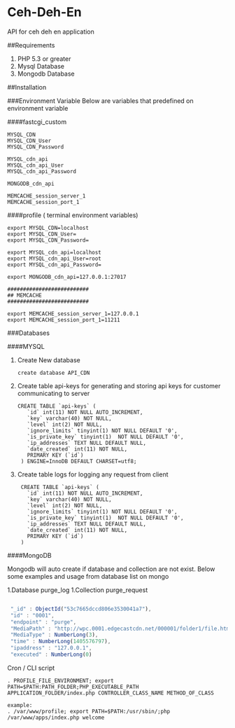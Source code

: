 # Ceh-Deh-En
API for ceh deh en application 


##Requirements
1. PHP 5.3 or greater
2. Mysql Database
3. Mongodb Database

##Installation

###Environment Variable
Below are variables that predefined on environment variable

####fastcgi_custom

```
MYSQL_CDN
MYSQL_CDN_User
MYSQL_CDN_Password

MYSQL_cdn_api
MYSQL_cdn_api_User
MYSQL_cdn_api_Password

MONGODB_cdn_api

MEMCACHE_session_server_1
MEMCACHE_session_port_1
```

####profile ( terminal environment variables)
```
export MYSQL_CDN=localhost
export MYSQL_CDN_User=
export MYSQL_CDN_Password=

export MYSQL_cdn_api=localhost
export MYSQL_cdn_api_User=root
export MYSQL_cdn_api_Password=

export MONGODB_cdn_api=127.0.0.1:27017

##########################
## MEMCACHE
##########################

export MEMCACHE_session_server_1=127.0.0.1
export MEMCACHE_session_port_1=11211
```

###Databases

####MYSQL

1. Create New database
   ```
   create database API_CDN
   ```
2. Create table api-keys for generating and storing api keys for customer communicating to server
   ```
   CREATE TABLE `api-keys` (
	  `id` int(11) NOT NULL AUTO_INCREMENT,
	  `key` varchar(40) NOT NULL,
	  `level` int(2) NOT NULL,
	  `ignore_limits` tinyint(1) NOT NULL DEFAULT '0',
	  `is_private_key` tinyint(1)  NOT NULL DEFAULT '0',
	  `ip_addresses` TEXT NULL DEFAULT NULL,
	  `date_created` int(11) NOT NULL,
	  PRIMARY KEY (`id`)
	) ENGINE=InnoDB DEFAULT CHARSET=utf8;
   ```

3. Create table logs for logging any request from client
   ```
	CREATE TABLE `api-keys` (
	  `id` int(11) NOT NULL AUTO_INCREMENT,
	  `key` varchar(40) NOT NULL,
	  `level` int(2) NOT NULL,
	  `ignore_limits` tinyint(1) NOT NULL DEFAULT '0',
	  `is_private_key` tinyint(1)  NOT NULL DEFAULT '0',
	  `ip_addresses` TEXT NULL DEFAULT NULL,
	  `date_created` int(11) NOT NULL,
	  PRIMARY KEY (`id`)
	) 
   ```


####MongoDB

Mongodb will auto create if database and collection are not exist. Below some examples and usage from database list on mongo

1.Database purge_log
   1.Collection purge_request
   ```javascript

	"_id" : ObjectId("53c7665dccd806e3530041a7"),
	"id" : "0001",
	"endpoint" : "purge",
	"MediaPath" : "http://wpc.0001.edgecastcdn.net/000001/folder1/file.htm",
	"MediaType" : NumberLong(3),
	"time" : NumberLong(1405576797),
	"ipaddress" : "127.0.0.1",
	"executed" : NumberLong(0)

   ```

Cron / CLI script
```
. PROFILE_FILE_ENVIRONMENT; export PATH=$PATH:PATH_FOLDER;PHP_EXECUTABLE_PATH APPLICATION_FOLDER/index.php CONTROLLER_CLASS_NAME METHOD_OF_CLASS

example:
. /var/www/profile; export PATH=$PATH:/usr/sbin/;php /var/www/apps/index.php welcome

```


